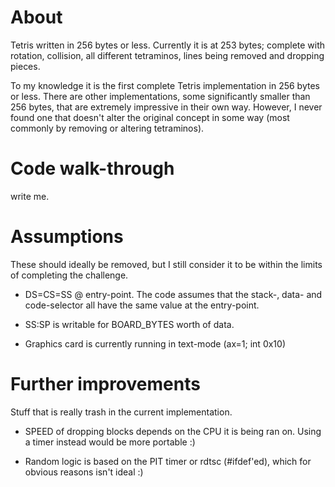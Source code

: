 # About

Tetris written in 256 bytes or less. Currently it is at 253 bytes; complete with rotation, collision, all different tetraminos, lines being removed and dropping pieces.

To my knowledge it is the first complete Tetris implementation in 256 bytes or less. There are other implementations, some significantly smaller than 256 bytes, that are extremely impressive in their own way. However, I never found one that doesn't alter the original concept in some way (most commonly by removing or altering tetraminos).

# Code walk-through

write me.

# Assumptions

These should ideally be removed, but I still consider it to be within the limits of completing the challenge.

- DS=CS=SS @ entry-point. The code assumes that the stack-, data- and code-selector all have the same value at the entry-point.

- SS:SP is writable for BOARD_BYTES worth of data.

- Graphics card is currently running in text-mode (ax=1; int 0x10)

# Further improvements

Stuff that is really trash in the current implementation.

- SPEED of dropping blocks depends on the CPU it is being ran on. Using a timer instead would be more portable :)

- Random logic is based on the PIT timer or rdtsc (#ifdef'ed), which for obvious reasons isn't ideal :)

